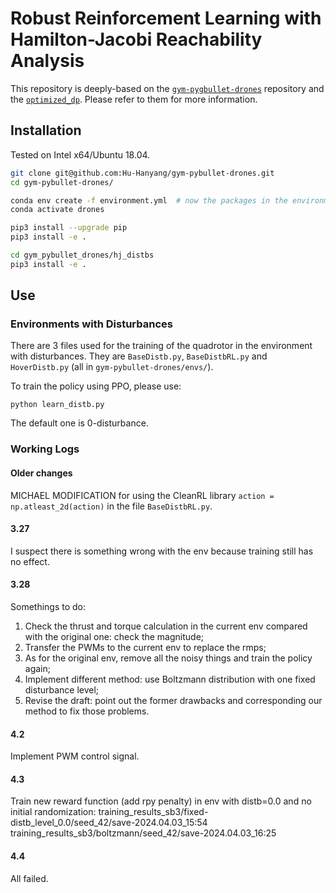 # Robust Reinforcement Learning with Hamilton-Jacobi Reachability Analysis

This repository is deeply-based on the [`gym-pygbullet-drones`](https://github.com/utiasDSL/gym-pybullet-drones) repository and the [`optimized_dp`](https://github.com/SFU-MARS/optimized_dp). Please refer to them for more information.

## Installation
Tested on Intel x64/Ubuntu 18.04.



```sh
git clone git@github.com:Hu-Hanyang/gym-pybullet-drones.git
cd gym-pybullet-drones/

conda env create -f environment.yml  # now the packages in the environment.yml have conflicts, please install odp env first and then install other required packegs in the drone env.
conda activate drones

pip3 install --upgrade pip
pip3 install -e .  

cd gym_pybullet_drones/hj_distbs
pip3 install -e .
```

## Use

### Environments with Disturbances
There are 3 files used for the training of the quadrotor in the environment with disturbances. They are `BaseDistb.py`, `BaseDistbRL.py` and `HoverDistb.py` (all in `gym-pybullet-drones/envs/`). 

To train the policy using PPO, please use:
```
python learn_distb.py
```

The default one is 0-disturbance.


### Working Logs
#### Older changes
MICHAEL MODIFICATION for using the CleanRL library
`action = np.atleast_2d(action)`
in the file `BaseDistbRL.py`.

#### 3.27 
I suspect there is something wrong with the env because training still has no effect.

#### 3.28
Somethings to do:
1. Check the thrust and torque calculation in the current env compared with the original one: check the magnitude;
2. Transfer the PWMs to the current env to replace the rmps;
3. As for the original env, remove all the noisy things and train the policy again;
4. Implement different method: use Boltzmann distribution with one fixed disturbance level;
5. Revise the draft: point out the former drawbacks and corresponding our method to fix those problems.

#### 4.2
Implement PWM control signal.

#### 4.3
Train new reward function (add rpy penalty) in env with distb=0.0 and no initial randomization: training_results_sb3/fixed-distb_level_0.0/seed_42/save-2024.04.03_15:54
training_results_sb3/boltzmann/seed_42/save-2024.04.03_16:25

#### 4.4 
All failed.